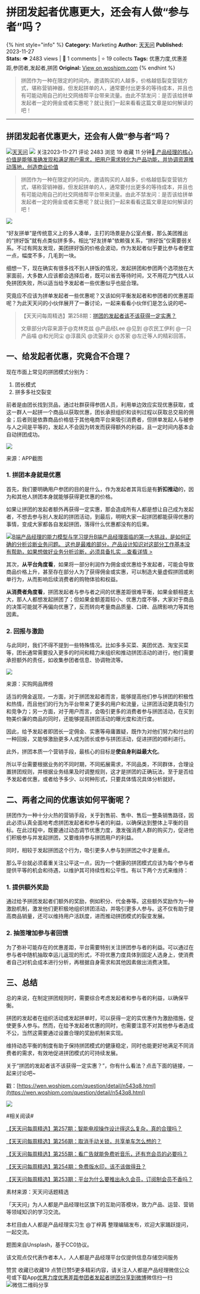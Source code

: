 # 拼团发起者优惠更大，还会有人做“参与者”吗？
{% hint style="info" %}
**Category:** Marketing
**Author:** [天天问](https://www.woshipm.com/u/113039)
**Published:** 2023-11-27  
**Stats:** 👁️ 2483 views | 💬 1 comments | ⭐ 19 collects
**Tags:** 优惠力度,优惠差距,参团者,发起者,拼团
**Original:** [View on woshipm.com](https://www.woshipm.com/marketing/5946994.html)
{% endhint %}
> 拼团作为一种在限定的时间内，邀请购买的人越多，价格越低裂变营销方式，堪称营销神器，但发起拼单的人，通常要付出更多的等待成本，并且也有可能动用自己的社交网络帮平台带来流量。由此不禁发问：是否该给拼单发起者一定的佣金或者实惠呢？就让我们一起来看看这篇文章是如何解读的吧！

---

## 拼团发起者优惠更大，还会有人做“参与者”吗？

[![](https://image.woshipm.com/wp-files/2016/08/头像-11.png!/both/72x72)](https://www.woshipm.com/u/113039)[天天问](https://www.woshipm.com/u/113039) ![](https://static.woshipm.com/tag/1125_1@2x.png) 关注2023-11-271 评论 2483 浏览 19 收藏 11 分钟[🔗 产品经理的核心价值是能够准确发现和满足用户需求，把用户需求转化为产品功能，并协调资源推动落地，创造商业价值](https://ke.qidianla.com/courses/90pm)

> 拼团作为一种在限定的时间内，邀请购买的人越多，价格越低裂变营销方式，堪称营销神器，但发起拼单的人，通常要付出更多的等待成本，并且也有可能动用自己的社交网络帮平台带来流量。由此不禁发问：是否该给拼单发起者一定的佣金或者实惠呢？就让我们一起来看看这篇文章是如何解读的吧！

![](https://image.yunyingpai.com/wp/2023/11/O274WpmKbMwg51R9xrcL.png)

“好友拼单”是传统意义上的多人凑单，主打的场景是办公室点餐，那么美团推出的“拼好饭”就有点类似拼多多。相比“好友拼单”依赖强关系，“拼好饭”仅需要弱关系。不过有网友发现，美团拼好饭的价格会波动，作为发起者似乎要比参与者便宜一点，幅度不多，几毛到一块。

细想一下，现在确实有很多找不到人拼饭的情况，发起拼团和参团两个选项放在大家面前，大多数人应该都会选择后者，既可以省去等待时间，又不用花力气找人以免拼团失败，所以适当给予发起者一些优惠似乎也挺合理。

究竟应不应该为拼单发起者一些优惠呢？又该如何平衡发起者和参团者的优惠差距呢？为此天天问的小伙伴展开了一番讨论，一起来看看小伙伴们是怎么说的吧~

> 【天天问每周精选】第258期：[拼团的发起者该不该获得一定实惠？](https://wen.woshipm.com/question/detail/n543q8.html)
> 
> 文章部分内容来源于@克林克兹 @产品经Lee @见到 @农民工伊利 @一只产品喵 @和光同尘 @淳晨风 @流萤非火 @苏萦 @左迁等人的精彩回答。

## 一、给发起者优惠，究竟合不合理？

现在市面上常见的拼团模式分别为：

1.  团长模式
2.  拼多多社交裂变

前者是由团长找到货品，通过社群获得参团人员，利用单边效应实现优惠获取，或这一群人一起拼一个商品以获取优惠，团长承担组织和谈判过程以获取总交易的佣金；后者则是依靠商品价格低于其他电商平台来吸引消费者，但拼单发起人与被参与人之间是平等的，发起人不会因为转发而获得额外的利益，且一定时间内基本会自动拼团成功。

![](https://image.yunyingpai.com/wp/2023/11/sv0fynauHtI7TTfgCFtt.jpg)

来源：APP截图

### 1\. 拼团本身就是优惠

首先，我们要明确用户参团的目的是什么，作为发起者其背后是有**折扣推动**的，因为和其他人拼团本身就能够获得更优惠的价格。

如果让拼团的发起者额外再获得一定实惠，那会造成所有人都是想让自己成为发起者，不想去参与别人发起的拼团活动，到最后，明明大家一起拼团都能获得优惠的事情，变成大家都各自发起拼团，落得什么优惠都没有的后果。

[![](https://image.woshipm.com/2023/08/02/1554eea8-30e3-11ee-88e7-00163e0b5ff3.png)B端产品经理的能力模型与学习提升B端产品经理面临的第一大挑战，是如何正确的分析诊断业务问题。 这也是最难的部分，产品设计知识对这部分工作基本没有帮助，如果想做好业务分析诊断，必须具备扎实 ...查看详情 >](https://ke.qidianla.com/courses/bcpm)

其次，**从平台角度看**，如果将一部分利润作为佣金或优惠给予发起者，可能会导致商品价格上升，甚至存在部分人为了获得佣金或实惠，可以制造大量虚假拼团或刷单行为，从而影响后续消费者的购物体验和权益。

**从消费者角度看**，拼团发起者与参与者之间的优惠差距很难平衡，如果金额相差太大，那人人都想发起拼团了；但如果金额差距较小、优惠力度不够，大家对于商品的决策可能就不再偏向优惠了，反而转向考量商品质量、口碑、品牌影响力等其他因素。

### 2\. 回报与激励

与此同时，我们不得不提到一些特殊情况。比如多多买菜、美团优选、淘宝买菜等，团长通常需要投入更多的时间和精力来组织和推动拼团活动的进行，他们需要承担额外的责任，如收集参团者信息、协调物流等。

![](https://image.yunyingpai.com/wp/2023/11/xdapIYD9EBBp4SlSHruP.png)

来源：买购网品牌榜

适当的佣金返现，一方面，对于拼团发起者而言，能够提高他们参与拼团的积极性和热情，而且他们的行为为平台带来了更多的用户和流量，让拼团活动更具吸引力和竞争力；另一方面，对于用户而言，会吸引更多的消费者参与拼团活动，在买到物美价廉的商品的同时，还能够提高拼团活动的曝光度和流行度。

因此，给予发起者即团长一定佣金、实惠等毋庸置疑，既作为对他们努力和付出的一种回报，又能够激励更多人成为团长或参与拼团活动，促进拼团的顺利进行。

此外，拼团本质一个营销手段，最核心的目标是**使自身利益最大化**。

所以平台需要根据业务的不同时期，不同拓展需求，不同品类，不同群体，合理设置拼团规则，并根据业务结果及时调整规则，这才是拼团的正确玩法，至于是否给予发起者优惠，或者给予多少、以何种形式，只要具体情况具体分析就好。

## 二、两者之间的优惠该如何平衡呢？

拼团作为一种十分火热的营销手段，关乎到售前、售中、售后一整条销售路径，因此必须认真全面地考虑拼团发起者和参与者的利益，以确保达到整体上平衡的目标。在此过程中，既要通过动态调节优惠力度，激发强消费人群的购买力，促进他们积极参与并发起拼团，又要维持参与拼团用户的利益。

同时，相较于发起拼团这个行为，吸引更多人参与到拼团之中才是重点。

那么平台就必须着重关注公平这一点，因为一个健康的拼团模式应该为每个参与者提供平等的机会和待遇，以维护其可持续性和公平性。有以下两个方式来维持：

### 1\. 提供额外奖励

通过给予拼团发起者们额外的奖励，例如积分、代金券等。这些额外奖励作为一种激励机制，激发他们更积极地组织拼团活动，并吸引更多人参与。这不仅有助于提高商品销量，还可以维持用户活跃度，进而推动拼团模式的裂变发展。

### 2\. 抽签增加参与者回馈

为了弥补可能存在的优惠差距，平台需要特别关注拼团参与者的利益。可以通过在参与者中随机抽取幸运儿返现的形式，不将优惠力度具体到固定人选身上，使消费者自己对机会成本进行分析，再根据自身需求和其他因素做出消费决策。

## 三、总结

总的来说，在制定拼团规则时，需要综合考虑发起者和参与者的利益，以确保平衡。

拼团的发起者在组织活动或发起拼单时，可以获得一定的实优惠作为激励措施，促使更多人参与。然而，在给予发起者优惠的同时，也需要注意不对其他参与者造成不公，当然这需要通过设置合理的奖励机制来实现。

维持动态平衡的制度有助于保持拼团模式的健康稳定，同时也能更好地满足不同消费者的需求，有效地促进拼团模式的可持续发展。

关于“拼团的发起者该不该获得一定实惠？”，你有什么看法？点击下面的链接，一起来讨论吧~

戳：[https://wen.woshipm.com/question/detail/n543q8.html](https://wen.woshipm.com/question/detail/n543q8.html)

![](https://image.yunyingpai.com/wp/2023/11/kz93o9CWHzrbSschjwzd.jpg)

#相关阅读#

[【天天问每周精选】第257期：智能电视操作设计得这么复杂，真的合理吗？](https://www.woshipm.com/pd/5943016.html)

[【天天问每周精选】第256期：取消手动关锁，共享单车怎么想的？](https://www.woshipm.com/pd/5938597.html)

[【天天问每周精选】第255期：看广告就能免费听音乐，还有充会员的必要吗？](https://www.woshipm.com/operate/5933486.html)

[【天天问每周精选】第254期：免费版水印，该不该做得丑？](https://www.woshipm.com/operate/5929756.html)

[【天天问每周精选】第253期：平台为什么要推出永久会员，订阅制会员不香吗？](https://www.woshipm.com/operate/5924175.html)

素材来源：天天问话题精选

「天天问」为人人都是产品经理社区旗下的互助问答模块，致力产品、运营、营销等领域知识的学习交流。

本栏目由人人都是产品经理实习生 @丁梓苒 整理编辑发布，欢迎大家踊跃提问，一起交流。

题图来自Unsplash，基于CC0协议。

该文观点仅代表作者本人，人人都是产品经理平台仅提供信息存储空间服务

赞赏 收藏已收藏19 点赞已赞5更多精彩内容，请关注人人都是产品经理微信公众号或下载App[优惠力度](https://www.woshipm.com/tag/%e4%bc%98%e6%83%a0%e5%8a%9b%e5%ba%a6)[优惠差距](https://www.woshipm.com/tag/%e4%bc%98%e6%83%a0%e5%b7%ae%e8%b7%9d)[参团者](https://www.woshipm.com/tag/%e5%8f%82%e5%9b%a2%e8%80%85)[发起者](https://www.woshipm.com/tag/%e5%8f%91%e8%b5%b7%e8%80%85)[拼团](https://www.woshipm.com/tag/%e6%8b%bc%e5%9b%a2)[分享到微博](https://service.weibo.com/share/share.php?appkey=2775287854&title=拼团发起者优惠更大，还会有人做“参与者”吗？&url=https://www.woshipm.com/marketing/5946994.html&pic=https://image.yunyingpai.com/wp/2023/11/O274WpmKbMwg51R9xrcL.png)微信扫一扫![微信二维码](https://api.pwmqr.com/qrcode/create/?url=https://www.woshipm.com/marketing/5946994.html)分享